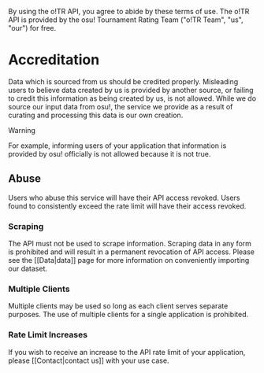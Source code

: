 By using the o!TR API, you agree to abide by these terms of use. The o!TR API is provided by the osu! Tournament Rating Team ("o!TR Team", "us", "our") for free.

# Accreditation

Data which is sourced from us should be credited properly. Misleading users to believe data created by us is provided by another source, or failing to credit this information as being created by us, is not allowed. While we do source our input data from osu!, the service we provide as a result of curating and processing this data is our own creation.

> [!warning]
>  For example, informing users of your application that information is provided by osu! officially is not allowed because it is not true.

## Abuse

Users who abuse this service will have their API access revoked. Users found to consistently exceed the rate limit will have their access revoked.

### Scraping

The API must not be used to scrape information. Scraping data in any form is prohibited and will result in a permanent revocation of API access. Please see the [[Data|data]] page for more information on conveniently importing our dataset.

### Multiple Clients

Multiple clients may be used so long as each client serves separate purposes. The use of multiple clients for a single application is prohibited.

### Rate Limit Increases

If you wish to receive an increase to the API rate limit of your application, please [[Contact|contact us]] with your use case.
